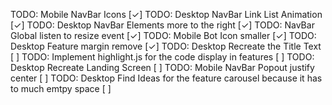 TODO: Mobile NavBar Icons [✓]
TODO: Desktop NavBar Link List Animation [✓]
TODO: Desktop NavBar Elements more to the right [✓]
TODO: NavBar Global listen to resize event [✓]
TODO: Mobile Bot Icon smaller [✓]
TODO: Desktop Feature margin remove [✓]
TODO: Desktop Recreate the Title Text [ ]
TODO: Implement highlight.js for the code display in features [ ]
TODO: Desktop Recreate Landing Screen [ ]
TODO: Mobile NavBar Popout justify center [ ]
TODO: Desktop Find Ideas for the feature carousel because it has to much emtpy space [ ]
